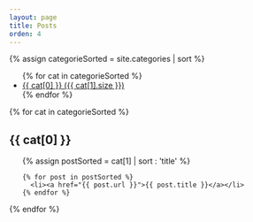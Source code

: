 ```yaml
---
layout: page
title: Posts
orden: 4
---
```


{% assign categorieSorted =  site.categories | sort %}

<ul>
{% for cat in categorieSorted %}
<li>
  <a href="#{{ cat[0] }}"> {{ cat[0] }} ({{ cat[1].size }})</a>
  </li>
{% endfor %}
</ul>

{% for cat in categorieSorted %}
  <h2 id="{{ cat[0] }}">{{ cat[0] }} </h2>
  <ul>
    {% assign postSorted =  cat[1] | sort : 'title' %}

    {% for post in postSorted %}
      <li><a href="{{ post.url }}">{{ post.title }}</a></li>
    {% endfor %}

  </ul>
{% endfor %}